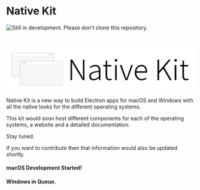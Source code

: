 # Native Kit

![Still in development. Please don't clone this repository.](https://i.ibb.co/NWYVmjZ/Screenshot-2019-12-13-at-6-22-25-AM.png)

<br>

![Native Kit Banner](./banner/NativeKitBannerWhite.png)

<!-- <div style="background-color:darkred; padding: 10px 5px; color: white; font-size: 14px; font-weight: 300; border-radius: 3px">Still in development. Please don't clone this repository.</div> -->

Native Kit is a new way to build Electron apps for macOS and Windows with all the native looks for the different operating systems. 

This kit would soon host different components for each of the operating systems, a website and a detailed documentation.

Stay tuned.

If you want to contribute then that information would also be updated shortly.

#### macOS Development Started!

#### Windows in Queue.